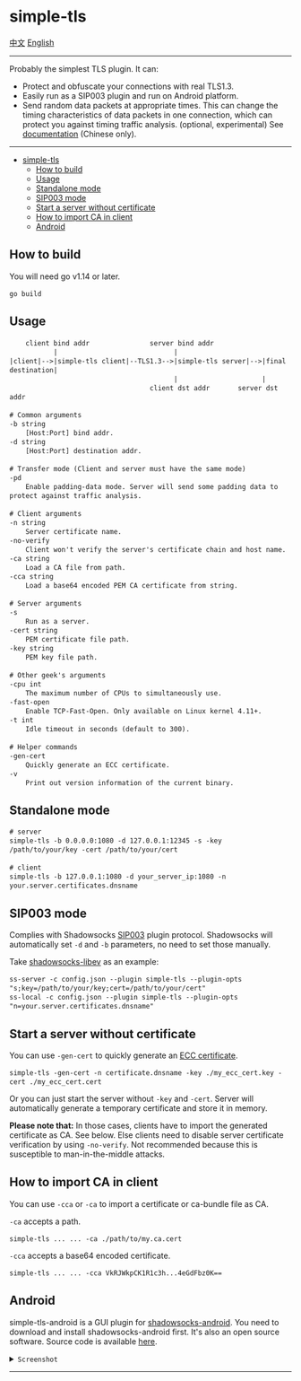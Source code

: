 # simple-tls

[中文](README_zh.md) [English](README.md)

---

Probably the simplest TLS plugin. It can:

- Protect and obfuscate your connections with real TLS1.3.
- Easily run as a SIP003 plugin and run on Android platform.
- Send random data packets at appropriate times. This can change the timing characteristics of data packets in one connection, which can protect you against timing traffic analysis. (optional, experimental) See [documentation](https://github.com/IrineSistiana/simple-tls/wiki/%E6%97%B6%E5%BA%8F%E5%A1%AB%E5%85%85(pd)%E6%A8%A1%E5%BC%8F) (Chinese only).

---

- [simple-tls](#simple-tls)
  - [How to build](#how-to-build)
  - [Usage](#usage)
  - [Standalone mode](#standalone-mode)
  - [SIP003 mode](#sip003-mode)
  - [Start a server without certificate](#start-a-server-without-certificate)
  - [How to import CA in client](#how-to-import-ca-in-client)
  - [Android](#android)

## How to build

You will need go v1.14 or later.

    go build

## Usage

        client bind addr               server bind addr
               |                             |
    |client|-->|simple-tls client|--TLS1.3-->|simple-tls server|-->|final destination|
                                             |                     |   
                                       client dst addr       server dst addr  

    # Common arguments
    -b string
        [Host:Port] bind addr.
    -d string
        [Host:Port] destination addr.

    # Transfer mode (Client and server must have the same mode)
    -pd
        Enable padding-data mode. Server will send some padding data to protect against traffic analysis.

    # Client arguments
    -n string
        Server certificate name.
    -no-verify
        Client won't verify the server's certificate chain and host name.
    -ca string
        Load a CA file from path.
    -cca string
        Load a base64 encoded PEM CA certificate from string.

    # Server arguments
    -s    
        Run as a server.
    -cert string
        PEM certificate file path.
    -key string
        PEM key file path.

    # Other geek's arguments
    -cpu int
        The maximum number of CPUs to simultaneously use.
    -fast-open
        Enable TCP-Fast-Open. Only available on Linux kernel 4.11+.
    -t int
        Idle timeout in seconds (default to 300).

    # Helper commands
    -gen-cert
        Quickly generate an ECC certificate.
    -v
        Print out version information of the current binary.

## Standalone mode

    # server
    simple-tls -b 0.0.0.0:1080 -d 127.0.0.1:12345 -s -key /path/to/your/key -cert /path/to/your/cert

    # client
    simple-tls -b 127.0.0.1:1080 -d your_server_ip:1080 -n your.server.certificates.dnsname

## SIP003 mode

Complies with Shadowsocks [SIP003](https://shadowsocks.org/en/wiki/Plugin.html) plugin protocol. Shadowsocks will automatically set `-d` and `-b` parameters, no need to set those manually.

Take [shadowsocks-libev](https://github.com/shadowsocks/shadowsocks-libev) as an example:

    ss-server -c config.json --plugin simple-tls --plugin-opts "s;key=/path/to/your/key;cert=/path/to/your/cert"
    ss-local -c config.json --plugin simple-tls --plugin-opts "n=your.server.certificates.dnsname"

## Start a server without certificate

You can use `-gen-cert` to quickly generate an [ECC certificate](https://www.digicert.com/faq/ecc.htm).

    simple-tls -gen-cert -n certificate.dnsname -key ./my_ecc_cert.key -cert ./my_ecc_cert.cert

Or you can just start the server without `-key` and `-cert`. Server will automatically generate a temporary certificate and store it in memory.

**Please note that:** In those cases, clients have to import the generated certificate as CA. See below. Else clients need to disable server certificate verification by using `-no-verify`. Not recommended because this is susceptible to man-in-the-middle attacks.

## How to import CA in client

You can use `-cca` or `-ca` to import a certificate or ca-bundle file as CA.

`-ca` accepts a path.

    simple-tls ... ... -ca ./path/to/my.ca.cert

`-cca` accepts a base64 encoded certificate.

    simple-tls ... ... -cca VkRJWkpCK1R1c3h...4eGdFbz0K==

## Android

simple-tls-android is a GUI plugin for [shadowsocks-android](https://github.com/shadowsocks/shadowsocks-android). You need to download and install shadowsocks-android first. It's also an open source software. Source code is available [here](https://github.com/IrineSistiana/simple-tls-android).

<details><summary><code>Screenshot</code></summary>

<br>

![screenshot](/assets/simple-tls-android-screenshot.jpg)

</details>

---
